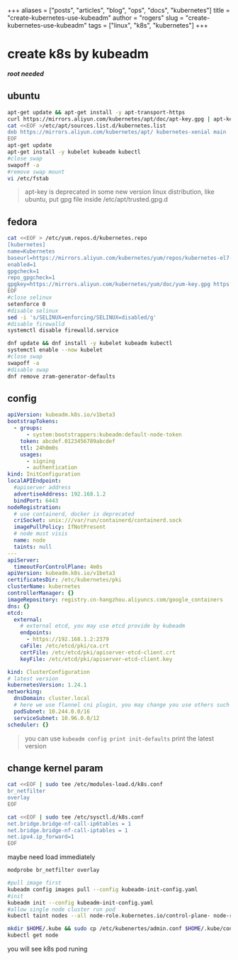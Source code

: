 +++
aliases = ["posts", "articles", "blog", "ops", "docs", "kubernetes"]
title = "create-kubernetes-use-kubeadm"
author = "rogers"
slug = "create-kubernetes-use-kubeadm"
tags = ["linux", "k8s", "kubernetes"]
+++

# create k8s by kubeadm

**_root needed_**

## ubuntu

```bash
apt-get update && apt-get install -y apt-transport-https
curl https://mirrors.aliyun.com/kubernetes/apt/doc/apt-key.gpg | apt-key add -
cat <<EOF >/etc/apt/sources.list.d/kubernetes.list
deb https://mirrors.aliyun.com/kubernetes/apt/ kubernetes-xenial main
EOF
apt-get update
apt-get install -y kubelet kubeadm kubectl
#close swap
swapoff -a
#remove swap mount
vi /etc/fstab
```

> apt-key is deprecated in some new version linux distribution, like ubuntu, put gpg file inside /etc/apt/trusted.gpg.d

## fedora

```bash
cat <<EOF > /etc/yum.repos.d/kubernetes.repo
[kubernetes]
name=Kubernetes
baseurl=https://mirrors.aliyun.com/kubernetes/yum/repos/kubernetes-el7-x86_64/
enabled=1
gpgcheck=1
repo_gpgcheck=1
gpgkey=https://mirrors.aliyun.com/kubernetes/yum/doc/yum-key.gpg https://mirrors.aliyun.com/kubernetes/yum/doc/rpm-package-key.gpg
EOF
#close selinux
setenforce 0
#disable selinux
sed -i 's/SELINUX=enforcing/SELINUX=disabled/g'
#disable firewalld
systemctl disable firewalld.service

dnf update && dnf install -y kubelet kubeadm kubectl
systemctl enable --now kubelet
#close swap
swapoff -a
#disable swap
dnf remove zram-generator-defaults
```

## config

```yaml
apiVersion: kubeadm.k8s.io/v1beta3
bootstrapTokens:
  - groups:
      - system:bootstrappers:kubeadm:default-node-token
    token: abcdef.0123456789abcdef
    ttl: 24h0m0s
    usages:
      - signing
      - authentication
kind: InitConfiguration
localAPIEndpoint:
  #apiserver address
  advertiseAddress: 192.168.1.2
  bindPort: 6443
nodeRegistration:
  # use containerd, docker is deprecated
  criSocket: unix:///var/run/containerd/containerd.sock
  imagePullPolicy: IfNotPresent
  # node must visis
  name: node
  taints: null
---
apiServer:
  timeoutForControlPlane: 4m0s
apiVersion: kubeadm.k8s.io/v1beta3
certificatesDir: /etc/kubernetes/pki
clusterName: kubernetes
controllerManager: {}
imageRepository: registry.cn-hangzhou.aliyuncs.com/google_containers
dns: {}
etcd:
  external:
    # external etcd, you may use etcd provide by kubeadm
    endpoints:
      - https://192.168.1.2:2379
    caFile: /etc/etcd/pki/ca.crt
    certFile: /etc/etcd/pki/apiserver-etcd-client.crt
    keyFile: /etc/etcd/pki/apiserver-etcd-client.key

kind: ClusterConfiguration
# latest version
kubernetesVersion: 1.24.1
networking:
  dnsDomain: cluster.local
  # here we use flannel cni plugin, you may change you use others such as calico
  podSubnet: 10.244.0.0/16
  serviceSubnet: 10.96.0.0/12
scheduler: {}
```

> you can use `kubeadm config print init-defaults` print the latest version

## change kernel param

```bash
cat <<EOF | sudo tee /etc/modules-load.d/k8s.conf
br_netfilter
overlay
EOF

cat <<EOF | sudo tee /etc/sysctl.d/k8s.conf
net.bridge.bridge-nf-call-ip6tables = 1
net.bridge.bridge-nf-call-iptables = 1
net.ipv4.ip_forward=1
EOF

```

maybe need load immediately

```bash
modprobe br_netfilter overlay
```

```bash
#pull image first
kubeadm config images pull --config kubeadm-init-config.yaml
#init
kubeadm init --config kubeadm-init-config.yaml
#allow single node cluster run pod
kubectl taint nodes --all node-role.kubernetes.io/control-plane- node-role.kubernetes.io/master-
```

```bash
mkdir $HOME/.kube && sudo cp /etc/kubenertes/admin.conf $HOME/.kube/config
kubectl get node
```

you will see k8s pod runing
